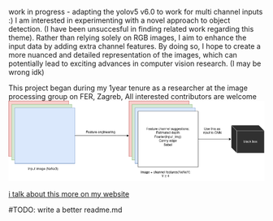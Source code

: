 work in progress - adapting the yolov5 v6.0 to work for multi channel inputs :)
 I am interested in experimenting with a novel approach to object detection. (I have been unsuccesful in finding related work regarding this theme). Rather than relying solely on RGB images, I aim to enhance the input data by adding extra channel features. By doing so, I hope to create a more nuanced and detailed representation of the images, which can potentially lead to exciting advances in computer vision research. (I may be wrong idk)



This project began during my 1year tenure as a researcher at the image processing group on FER, Zagreb, All interested contributors are welcome
![sketch](/rgbd_background.png)

[i talk about this more on my website](https://jere357.github.io/rgbd.html)

\#TODO: write a better readme.md
